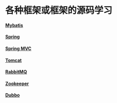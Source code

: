 # 各种框架或框架的源码学习
#### [Mybatis](https://github.com/YangGuang19/framework-learning/blob/master/mybatis-learning/Mybatis.md)

#### [Spring](https://github.com/YangGuang19/framework-learning/blob/master/spring-learning/Spring.md)

#### [Spring MVC](https://github.com/YangGuang19/framework-learning/blob/master/springmvc-learning/SpringMVC.md)

#### [Tomcat](https://github.com/YangGuang19/framework-learning/blob/master/tomcat-9.0.30-source/Tomcat.md)

#### [RabbitMQ](https://github.com/YangGuang19/framework-learning/blob/master/rabbitmq-learning/RabbitMQ.md)

#### [Zookeeper](https://github.com/YangGuang19/framework-learning/blob/master/zookeeper-learning/Zookeeper.md)

#### [Dubbo](https://github.com/YangGuang19/framework-learning/blob/master/dubbo-learning/Dubbo.md)
